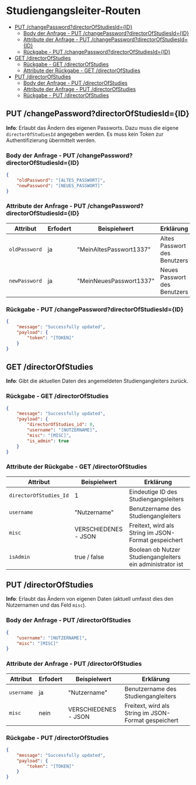 # Studiengangsleiter-Routen  <!-- omit in toc -->

- [PUT /changePassword?directorOfStudiesId={ID}](#put-changepassworddirectorofstudiesidid)
  - [Body der Anfrage - PUT /changePassword?directorOfStudiesId={ID}](#body-der-anfrage---put-changepassworddirectorofstudiesidid)
  - [Attribute der Anfrage - PUT /changePassword?directorOfStudiesId={ID}](#attribute-der-anfrage---put-changepassworddirectorofstudiesidid)
  - [Rückgabe - PUT /changePassword?directorOfStudiesId={ID}](#rückgabe---put-changepassworddirectorofstudiesidid)
- [GET /directorOfStudies](#get-directorofstudies)
  - [Rückgabe - GET /directorOfStudies](#rückgabe---get-directorofstudies)
  - [Attribute der Rückgabe - GET /directorOfStudies](#attribute-der-rückgabe---get-directorofstudies)
- [PUT /directorOfStudies](#put-directorofstudies)
  - [Body der Anfrage - PUT /directorOfStudies](#body-der-anfrage---put-directorofstudies)
  - [Attribute der Anfrage - PUT /directorOfStudies](#attribute-der-anfrage---put-directorofstudies)
  - [Rückgabe - PUT /directorOfStudies](#rückgabe---put-directorofstudies)

## PUT /changePassword?directorOfStudiesId={ID}

**Info**: Erlaubt das Ändern des eigenen Passworts.
Dazu muss die eigene `directorOfStudiesId` angegeben werden.
Es muss kein Token zur Authentifizierung übermittelt werden.

### Body der Anfrage - PUT /changePassword?directorOfStudiesId={ID}

```json
{
    "oldPassword": "[ALTES_PASSWORT]",
    "newPassword": "[NEUES_PASSWORT]"
}
```

### Attribute der Anfrage - PUT /changePassword?directorOfStudiesId={ID}

| Attribut      | Erfodert | Beispielwert            | Erklärung                    |
| ------------- | -------- | ----------------------- | ---------------------------- |
| `oldPassword` | ja       | "MeinAltesPasswort1337" | Altes Passwort des Benutzers |
| `newPassword` | ja       | "MeinNeuesPasswort1337" | Neues Passwort des Benutzers |

### Rückgabe - PUT /changePassword?directorOfStudiesId={ID}

```json
{
    "message": "Successfully updated",
    "payload": {
        "token": "[TOKEN]"
    }
}
```

## GET /directorOfStudies

**Info**: Gibt die aktuellen Daten des angemeldeten Studiengangleiters zurück.

### Rückgabe - GET /directorOfStudies

```json
{
    "message": "Successfully updated",
    "payload": {
        "directorOfStudies_id": 0,
        "username": "[NUTZERNAME]",
        "misc": "[MISC]",
        "is_admin": true
    }
}
```

### Attribute der Rückgabe - GET /directorOfStudies

| Attribut               | Beispielwert         | Erklärung                                                  |
| ---------------------- | -------------------- | ---------------------------------------------------------- |
| `directorOfStudies_Id` | 1                    | Eindeutige ID des Studiengangsleiters                      |
| `username`             | "Nutzername"         | Benutzername des Studiengangleiters                        |
| `misc`                 | VERSCHIEDENES - JSON | Freitext, wird als String im JSON-Format gespeichert       |
| `isAdmin`              | true / false         | Boolean ob Nutzer Studiengangleiters ein administrator ist |

## PUT /directorOfStudies

**Info**: Erlaubt das Ändern von eigenen Daten (aktuell umfasst dies den Nutzernamen und das Feld `misc`).

### Body der Anfrage - PUT /directorOfStudies

```json
{
    "username": "[NUTZERNAME]",
    "misc": "[MISC]"
}
```

### Attribute der Anfrage - PUT /directorOfStudies

| Attribut   | Erfodert | Beispielwert         | Erklärung                                            |
| ---------- | -------- | -------------------- | ---------------------------------------------------- |
| `username` | ja       | "Nutzername"         | Benutzername des Studiengangleiters                  |
| `misc`     | nein     | VERSCHIEDENES - JSON | Freitext, wird als String im JSON-Format gespeichert |

### Rückgabe - PUT /directorOfStudies

```json
{
    "message": "Successfully updated",
    "payload": {
        "token": "[TOKEN]"
    }
}
```
